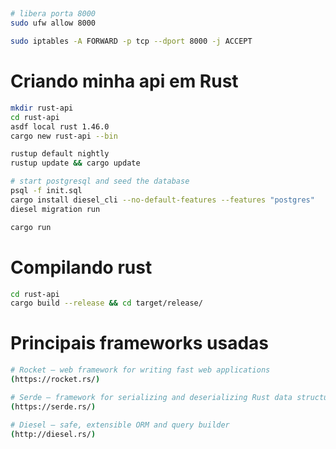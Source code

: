##  
```zsh
# libera porta 8000
sudo ufw allow 8000

sudo iptables -A FORWARD -p tcp --dport 8000 -j ACCEPT
```


# Criando minha api em Rust
```zsh
mkdir rust-api
cd rust-api
asdf local rust 1.46.0
cargo new rust-api --bin

rustup default nightly
rustup update && cargo update

# start postgresql and seed the database
psql -f init.sql
cargo install diesel_cli --no-default-features --features "postgres"
diesel migration run

cargo run
```

# Compilando rust
```zsh
cd rust-api
cargo build --release && cd target/release/
```


# Principais frameworks usadas
```zsh
# Rocket — web framework for writing fast web applications 
(https://rocket.rs/)

# Serde — framework for serializing and deserializing Rust data structures
(https://serde.rs/)

# Diesel — safe, extensible ORM and query builder
(http://diesel.rs/)
```